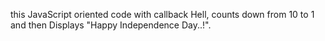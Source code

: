 this JavaScript oriented code with callback Hell, counts down from 10 to 1 and then Displays "Happy Independence Day..!". 
